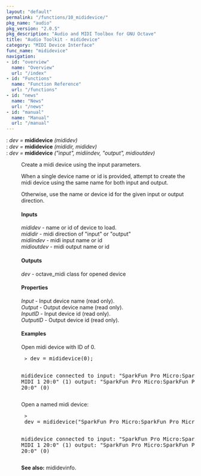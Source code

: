 ```yaml
---
layout: "default"
permalink: "/functions/10_mididevice/"
pkg_name: "audio"
pkg_version: "2.0.5"
pkg_description: "Audio and MIDI Toolbox for GNU Octave"
title: "Audio Toolkit - mididevice"
category: "MIDI Device Interface"
func_name: "mididevice"
navigation:
- id: "overview"
  name: "Overview"
  url: "/index"
- id: "Functions"
  name: "Function Reference"
  url: "/functions"
- id: "news"
  name: "News"
  url: "/news"
- id: "manual"
  name: "Manual"
  url: "/manual"
---
```

<dl class="def">
<dt id="index-mididevice"><span class="category">: </span><span><em><var>dev</var> =</em> <strong>mididevice</strong> <em>(<var>mididev</var>)</em><a href='#index-mididevice' class='copiable-anchor'></a></span></dt>
<dt id="index-mididevice-1"><span class="category">: </span><span><em><var>dev</var> =</em> <strong>mididevice</strong> <em>(<var>mididir</var>, <var>mididev</var>)</em><a href='#index-mididevice-1' class='copiable-anchor'></a></span></dt>
<dt id="index-mididevice-2"><span class="category">: </span><span><em><var>dev</var> =</em> <strong>mididevice</strong> <em>(&quot;input&quot;, <var>midiindev</var>, &quot;output&quot;, <var>midioutdev</var>)</em><a href='#index-mididevice-2' class='copiable-anchor'></a></span></dt>
<dd><p>Create a midi device using the input parameters.
</p>
<p>When a single device name or id is provided, attempt to create the midi device using the same name for both input and output.
</p>
<p>Otherwise, use the name or device id for the given input or output direction.
</p>
<span id="Inputs"></span><h4 class="subsubheading">Inputs</h4>
<p><var>mididev</var> - name or id of device to load.<br>
 <var>mididir</var> - midi direction of &quot;input&quot; or &quot;output&quot;<br>
 <var>midiindev</var> - midi input name or id<br>
 <var>midioutdev</var> - midi output name or id
</p>
<span id="Outputs"></span><h4 class="subsubheading">Outputs</h4>
<p><var>dev</var> - octave_midi class for opened device
</p>
<span id="Properties"></span><h4 class="subsubheading">Properties</h4>
<p><var>Input</var> - Input device name (read only).<br>
 <var>Output</var> - Output device name (read only).<br>
 <var>InputID</var> - Input device id (read only).<br>
 <var>OutputID</var> - Output device id (read only).<br>
</p>
<span id="Examples"></span><h4 class="subsubheading">Examples</h4>
<p>Open midi device with ID of 0.
 </p><div class="example">
<pre class="example"> <code>&gt;</code> dev = mididevice(0);

  mididevice connected to
    input: &quot;SparkFun Pro Micro:SparkFun Pro Micro MIDI 1 20:0&quot; (1)
    output: &quot;SparkFun Pro Micro:SparkFun Pro Micro MIDI 1 20:0&quot; (0)
 </pre></div>

<p>Open a named midi device:
 </p><div class="example">
<pre class="example"> <code>&gt;</code> dev = mididevice(&quot;SparkFun Pro Micro:SparkFun Pro Micro MIDI 1 20:0&quot;);

  mididevice connected to
    input: &quot;SparkFun Pro Micro:SparkFun Pro Micro MIDI 1 20:0&quot; (1)
    output: &quot;SparkFun Pro Micro:SparkFun Pro Micro MIDI 1 20:0&quot; (0)
 </pre></div>


<p><strong>See also:</strong> mididevinfo.
 </p></dd></dl>